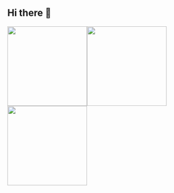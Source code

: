 ## Hi there 👋

<div style="display: flex; align-items: center;">
  <img src="https://github-readme-stats.vercel.app/api?username=psi7218&show_icons=true&theme=radical" height="180">
  <a href="https://solved.ac/psi7218">
    <img src="http://mazassumnida.wtf/api/v2/generate_badge?boj=psi7218" height="180">
  </a>
</div>
<img src="https://github-readme-streak-stats.herokuapp.com/?user=psi7218&theme=radical" height="180">
